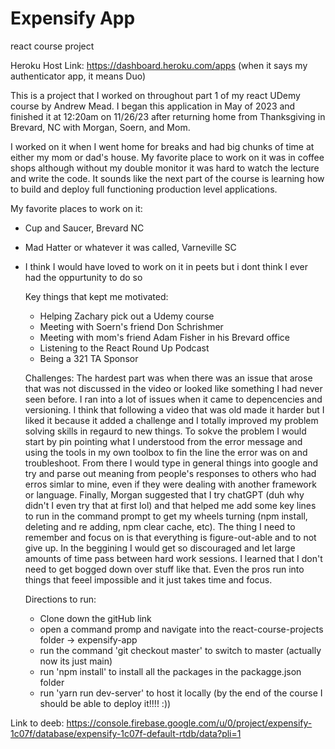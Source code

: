 # Expensify App
react course project

Heroku Host Link: https://dashboard.heroku.com/apps (when it says my authenticator app, it means Duo)

This is a project that I worked on throughout part 1 of my react UDemy course by Andrew Mead. I began this application in May of 2023
and finished it at 12:20am on 11/26/23 after returning home from Thanksgiving in Brevard, NC with Morgan, Soern, and Mom. 

I worked on it when I went home for breaks and had big chunks of time at either my mom or dad's house. My favorite place to work on it was
in coffee shops although without my double monitor it was hard to watch the lecture and write the code. It sounds like the next part of 
the course is learning how to build and deploy full functioning production level applications.

My favorite places to work on it:
- Cup and Saucer, Brevard NC
- Mad Hatter or whatever it was called, Varneville SC
- I think I would have loved to work on it in peets but i dont think I ever had the oppurtunity to do so

  Key things that kept me motivated:
  - Helping Zachary pick out a Udemy course
  - Meeting with Soern's friend Don Schrishmer
  - Meeting with mom's friend Adam Fisher in his Brevard office
  - Listening to the React Round Up Podcast
  - Being a 321 TA Sponsor
 
  Challenges:
  The hardest part was when there was an issue that arose that was not discussed in the video or looked like something I had never seen
  before. I ran into a lot of issues when it came to depencencies and versioning. I think that following a video that was old made
  it harder but I liked it because it added a challenge and I totally improved my problem solving skills in regaurd to new things.
  To sokve the problem I would start by pin pointing what I understood from the error message and using the tools in my own toolbox
  to fin the line the error was on and troubleshoot. From there I would type in general things into google and try  and parse
  out meaning from people's responses to others who had erros simlar to mine, even if they were dealing with another framework or
  language. Finally, Morgan suggested that I try chatGPT (duh why didn't I even try that at first lol) and that helped me add some
  key lines to run in the command prompt to get my wheels turning (npm install, deleting and re adding, npm clear cache, etc).
  The thing I need to remember and focus on is that everything is figure-out-able and to not give up. In the beggining I would
  get so discouraged and let large amounts of time pass between hard work sessions. I learned that I don't need to get bogged down
  over stuff like that. Even the pros run into things that feeel impossible and it just takes time and focus.

  Directions to run:
  - Clone down the gitHub link
  - open a command promp and navigate into the react-course-projects folder -> expensify-app
  - run the command 'git checkout master' to switch to master (actually now its just main)
  - run 'npm install' to install all the packages in the packagge.json folder
  - run 'yarn run dev-server' to host it locally (by the end of the course I should be able to deploy it!!!! :))
 

Link to deeb: https://console.firebase.google.com/u/0/project/expensify-1c07f/database/expensify-1c07f-default-rtdb/data?pli=1
